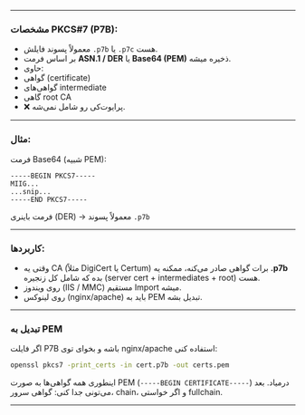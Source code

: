 

---

### مشخصات PKCS#7 (P7B):

* معمولاً پسوند فایلش `.p7b` یا `.p7c` هست.
* بر اساس فرمت **ASN.1 / DER** یا **Base64 (PEM)** ذخیره میشه.
* حاوی:
* گواهی (certificate)
* گواهی‌های intermediate
* گاهی root CA
* ❌ پرایوت‌کی رو شامل نمی‌شه.

---

### مثال:

فرمت Base64 (شبیه PEM):

```
-----BEGIN PKCS7-----
MIIG...
...snip...
-----END PKCS7-----
```

فرمت باینری (DER) → معمولاً پسوند `.p7b`

---

### کاربردها:

* وقتی یه CA (مثلاً DigiCert یا Certum) برات گواهی صادر می‌کنه، ممکنه یه **.p7b** بده که شامل کل زنجیره (server cert + intermediates + root) هست.
* روی ویندوز (IIS / MMC) مستقیم Import میشه.
* روی لینوکس (nginx/apache) باید به PEM تبدیل بشه.

---

### تبدیل به PEM

اگر فایلت P7B باشه و بخوای توی nginx/apache استفاده کنی:

```bash
openssl pkcs7 -print_certs -in cert.p7b -out certs.pem
```

اینطوری همه گواهی‌ها به صورت PEM (`-----BEGIN CERTIFICATE-----`) درمیاد.
بعد می‌تونی جدا کنی: گواهی سرور، chain، و اگر خواستی fullchain.

---

